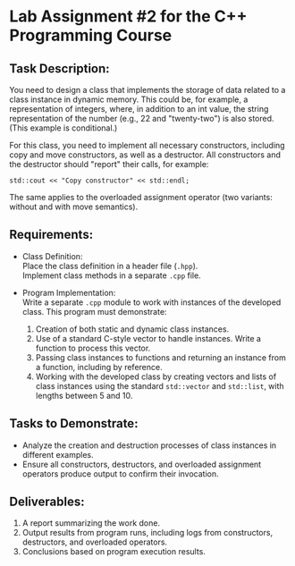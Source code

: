 # Lab Assignment #2 for the C++ Programming Course

## Task Description:

You need to design a class that implements the storage of data related to a class instance in dynamic memory. This could be, for example, a representation of integers, where, in addition to an int value, the string representation of the number (e.g., 22 and "twenty-two") is also stored. (This example is conditional.)

For this class, you need to implement all necessary constructors, including copy and move constructors, as well as a destructor. All constructors and the destructor should "report" their calls, for example:

```
std::cout << "Copy constructor" << std::endl;
```

The same applies to the overloaded assignment operator (two variants: without and with move semantics).

## Requirements:

- Class Definition:  
  Place the class definition in a header file (`.hpp`).  
  Implement class methods in a separate `.cpp` file.

- Program Implementation:  
  Write a separate `.cpp` module to work with instances of the developed class. This program must demonstrate:
  1. Creation of both static and dynamic class instances.
  1. Use of a standard C-style vector to handle instances. Write a function to process this vector.
  1. Passing class instances to functions and returning an instance from a function, including by reference.
  1. Working with the developed class by creating vectors and lists of class instances using the standard `std::vector` and `std::list`, with lengths between 5 and 10.

## Tasks to Demonstrate:

- Analyze the creation and destruction processes of class instances in different examples.
- Ensure all constructors, destructors, and overloaded assignment operators produce output to confirm their invocation.

## Deliverables:

1. A report summarizing the work done.
2. Output results from program runs, including logs from constructors, destructors, and overloaded operators.
3. Conclusions based on program execution results.
